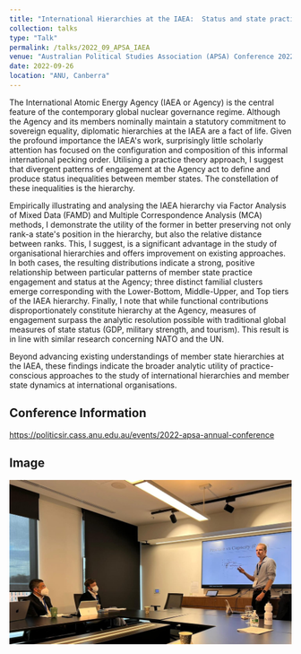 ```yaml
---
title: "International Hierarchies at the IAEA:  Status and state practice"
collection: talks
type: "Talk"
permalink: /talks/2022_09_APSA_IAEA
venue: "Australian Political Studies Association (APSA) Conference 2022"
date: 2022-09-26
location: "ANU, Canberra"
---
```


The International Atomic Energy Agency (IAEA or Agency) is the central feature of the contemporary global nuclear governance regime. Although the Agency and its members
nominally maintain a statutory commitment to sovereign equality, diplomatic hierarchies at the IAEA are a fact of life. Given the profound importance the IAEA's work, surprisingly little scholarly attention has focused on the configuration and composition of this informal international pecking order. Utilising a practice theory approach, I suggest that divergent patterns of engagement at the Agency act to define and produce status inequalities between member states. The constellation of these inequalities is the hierarchy.

Empirically illustrating and analysing the IAEA hierarchy via Factor Analysis of Mixed Data (FAMD) and Multiple Correspondence Analysis (MCA) methods, I demonstrate the
utility of the former in better preserving not only rank-a state's position in the hierarchy, but also the relative distance between ranks. This, I suggest, is a significant advantage in the study of organisational hierarchies and offers improvement on existing approaches. In both cases, the resulting distributions indicate a strong, positive relationship between particular patterns of member state practice engagement and status at the Agency; three distinct familial clusters emerge corresponding with the Lower-Bottom, Middle-Upper, and Top tiers of the IAEA hierarchy. Finally, I note that while functional contributions disproportionately constitute hierarchy at the Agency, measures of engagement surpass the analytic resolution possible with traditional global measures of state status (GDP, military strength, and tourism). This result is in line with similar research concerning NATO and the UN. 

Beyond advancing existing understandings of member state hierarchies at the IAEA, these findings indicate the broader analytic utility of practice-conscious approaches to the study of international hierarchies and member state dynamics at international organisations.

## Conference Information
https://politicsir.cass.anu.edu.au/events/2022-apsa-annual-conference

## Image
![International Relations Stream #3, Monday September 26 2022](/images/APSA_2022_09_Talk_Image.png)
